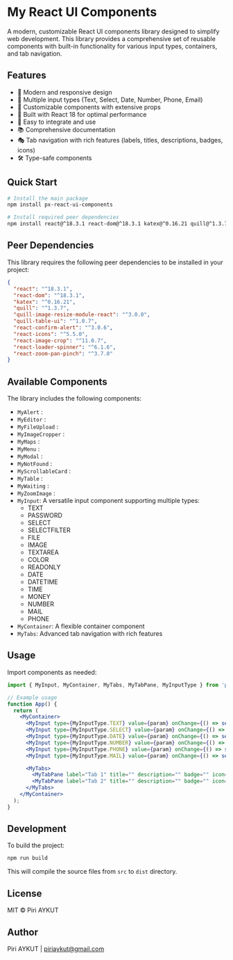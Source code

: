 # My React UI Components

A modern, customizable React UI components library designed to simplify web development. This library provides a comprehensive set of reusable components with built-in functionality for various input types, containers, and tab navigation.

## Features

- 🎨 Modern and responsive design
- 📱 Multiple input types (Text, Select, Date, Number, Phone, Email)
- 🧩 Customizable components with extensive props
- 🎯 Built with React 18 for optimal performance
- 🔧 Easy to integrate and use
- 📚 Comprehensive documentation
- 🎭 Tab navigation with rich features (labels, titles, descriptions, badges, icons)
- 🛠️ Type-safe components

## Quick Start

```bash
# Install the main package
npm install px-react-ui-components

# Install required peer dependencies
npm install react@^18.3.1 react-dom@^18.3.1 katex@^0.16.21 quill@^1.3.7 quill-image-resize-module-react@^3.0.0 quill-table-ui@^1.0.7 react-confirm-alert@^3.0.6 react-icons@^5.5.0 react-image-crop@^11.0.7 react-loader-spinner@^6.1.6 react-zoom-pan-pinch@^3.7.0
```

## Peer Dependencies

This library requires the following peer dependencies to be installed in your project:

```json
{
  "react": "^18.3.1",
  "react-dom": "^18.3.1",
  "katex": "^0.16.21",
  "quill": "^1.3.7",
  "quill-image-resize-module-react": "^3.0.0",
  "quill-table-ui": "^1.0.7",
  "react-confirm-alert": "^3.0.6",
  "react-icons": "^5.5.0",
  "react-image-crop": "^11.0.7",
  "react-loader-spinner": "^6.1.6",
  "react-zoom-pan-pinch": "^3.7.0"
}
```

## Available Components

The library includes the following components:

- `MyAlert` :
- `MyEditor` :
- `MyFileUpload` :
- `MyImageCropper` :
- `MyMaps` :
- `MyMenu` :
- `MyModal` :
- `MyNotFound` :
- `MyScrollableCard` :
- `MyTable` :
- `MyWaiting` :
- `MyZoomImage` :
- `MyInput`: A versatile input component supporting multiple types:
  - TEXT
  - PASSWORD
  - SELECT
  - SELECTFILTER
  - FILE
  - IMAGE
  - TEXTAREA
  - COLOR
  - READONLY
  - DATE
  - DATETIME
  - TIME
  - MONEY
  - NUMBER
  - MAIL
  - PHONE
- `MyContainer`: A flexible container component
- `MyTabs`: Advanced tab navigation with rich features


## Usage

Import components as needed:

```jsx
import { MyInput, MyContainer, MyTabs, MyTabPane, MyInputType } from 'px-react-ui-components';

// Example usage
function App() {
  return (
    <MyContainer>
      <MyInput type={MyInputType.TEXT} value={param} onChange={() => setParam(e.value)} placeholder="Enter text" />
      <MyInput type={MyInputType.SELECT} value={param} onChange={() => setParam(e.value)} placeholder="Enter text" />
      <MyInput type={MyInputType.DATE} value={param} onChange={() => setParam(e.value)} placeholder="Enter text" />
      <MyInput type={MyInputType.NUMBER} value={param} onChange={() => setParam(e.value)} placeholder="Enter text" />
      <MyInput type={MyInputType.PHONE} value={param} onChange={() => setParam(e.value)} placeholder="Enter text" />
      <MyInput type={MyInputType.MAIL} value={param} onChange={() => setParam(e.value)} placeholder="Enter text" />

      <MyTabs>
        <MyTabPane label="Tab 1" title="" description="" badge="" icon="" className="">Content for Tab 1</MyTabPane>
        <MyTabPane label="Tab 2" title="" description="" badge="" icon="" className="">Content for Tab 2</MyTabPane>
      </MyTabs>
    </MyContainer>
  );
}
```

## Development

To build the project:

```bash
npm run build
```

This will compile the source files from `src` to `dist` directory.

## License

MIT © Piri AYKUT

## Author

Piri AYKUT | piriaykut@gmail.com
